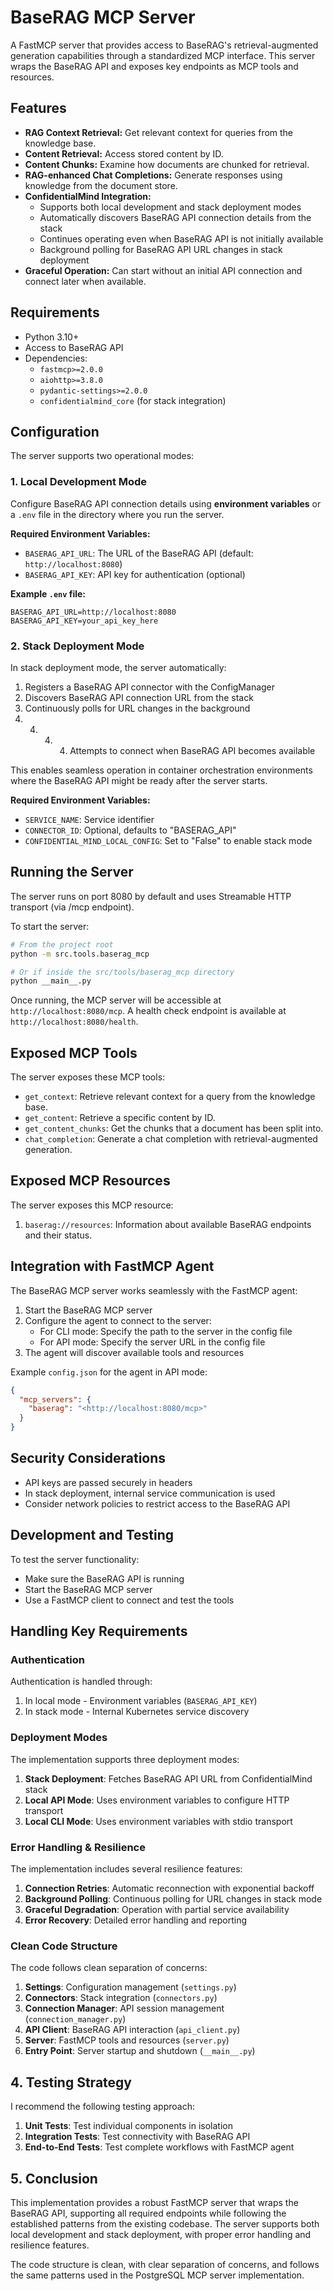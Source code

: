 # BaseRAG MCP Server

A FastMCP server that provides access to BaseRAG's retrieval-augmented generation capabilities through a standardized MCP interface. This server wraps the BaseRAG API and exposes key endpoints as MCP tools and resources.

## Features

- **RAG Context Retrieval:** Get relevant context for queries from the knowledge base.
- **Content Retrieval:** Access stored content by ID.
- **Content Chunks:** Examine how documents are chunked for retrieval.
- **RAG-enhanced Chat Completions:** Generate responses using knowledge from the document store.
- **ConfidentialMind Integration:**
  - Supports both local development and stack deployment modes
  - Automatically discovers BaseRAG API connection details from the stack
  - Continues operating even when BaseRAG API is not initially available
  - Background polling for BaseRAG API URL changes in stack deployment
- **Graceful Operation:** Can start without an initial API connection and connect later when available.

## Requirements

- Python 3.10+
- Access to BaseRAG API
- Dependencies:
  - `fastmcp>=2.0.0`
  - `aiohttp>=3.8.0`
  - `pydantic-settings>=2.0.0`
  - `confidentialmind_core` (for stack integration)

## Configuration

The server supports two operational modes:

### 1. Local Development Mode

Configure BaseRAG API connection details using **environment variables** or a `.env` file in the directory where you run the server.

**Required Environment Variables:**

- `BASERAG_API_URL`: The URL of the BaseRAG API (default: `http://localhost:8080`)
- `BASERAG_API_KEY`: API key for authentication (optional)

**Example `.env` file:**

```dotenv
BASERAG_API_URL=http://localhost:8080
BASERAG_API_KEY=your_api_key_here
```

### 2. Stack Deployment Mode

In stack deployment mode, the server automatically:

1. Registers a BaseRAG API connector with the ConfigManager
2. Discovers BaseRAG API connection URL from the stack
3. Continuously polls for URL changes in the background
4. 4. 4. 4. Attempts to connect when BaseRAG API becomes available

This enables seamless operation in container orchestration environments where the BaseRAG API might be ready after the server starts.

**Required Environment Variables:**

- `SERVICE_NAME`: Service identifier
- `CONNECTOR_ID`: Optional, defaults to "BASERAG_API"
- `CONFIDENTIAL_MIND_LOCAL_CONFIG`: Set to "False" to enable stack mode

## Running the Server

The server runs on port 8080 by default and uses Streamable HTTP transport (via /mcp endpoint).

To start the server:

```bash
# From the project root
python -m src.tools.baserag_mcp

# Or if inside the src/tools/baserag_mcp directory
python __main__.py
```

Once running, the MCP server will be accessible at `http://localhost:8080/mcp`.
A health check endpoint is available at `http://localhost:8080/health`.

## Exposed MCP Tools

The server exposes these MCP tools:

- `get_context`: Retrieve relevant context for a query from the knowledge base.
- `get_content`: Retrieve a specific content by ID.
- `get_content_chunks`: Get the chunks that a document has been split into.
- `chat_completion`: Generate a chat completion with retrieval-augmented generation.

## Exposed MCP Resources

The server exposes this MCP resource:

1. `baserag://resources`: Information about available BaseRAG endpoints and their status.

## Integration with FastMCP Agent

The BaseRAG MCP server works seamlessly with the FastMCP agent:

1. Start the BaseRAG MCP server
2. Configure the agent to connect to the server:
   - For CLI mode: Specify the path to the server in the config file
   - For API mode: Specify the server URL in the config file
3. The agent will discover available tools and resources

Example `config.json` for the agent in API mode:

```json
{
  "mcp_servers": {
    "baserag": "<http://localhost:8080/mcp>"
  }
}
```

## Security Considerations

- API keys are passed securely in headers
- In stack deployment, internal service communication is used
- Consider network policies to restrict access to the BaseRAG API

## Development and Testing

To test the server functionality:

- Make sure the BaseRAG API is running
- Start the BaseRAG MCP server
- Use a FastMCP client to connect and test the tools

## Handling Key Requirements

### Authentication

Authentication is handled through:

1. In local mode - Environment variables (`BASERAG_API_KEY`)
2. In stack mode - Internal Kubernetes service discovery

### Deployment Modes

The implementation supports three deployment modes:

1. **Stack Deployment**: Fetches BaseRAG API URL from ConfidentialMind stack
2. **Local API Mode**: Uses environment variables to configure HTTP transport
3. **Local CLI Mode**: Uses environment variables with stdio transport

### Error Handling & Resilience

The implementation includes several resilience features:

1. **Connection Retries**: Automatic reconnection with exponential backoff
2. **Background Polling**: Continuous polling for URL changes in stack mode
3. **Graceful Degradation**: Operation with partial service availability
4. **Error Recovery**: Detailed error handling and reporting

### Clean Code Structure

The code follows clean separation of concerns:

1. **Settings**: Configuration management (`settings.py`)
2. **Connectors**: Stack integration (`connectors.py`)
3. **Connection Manager**: API session management (`connection_manager.py`)
4. **API Client**: BaseRAG API interaction (`api_client.py`)
5. **Server**: FastMCP tools and resources (`server.py`)
6. **Entry Point**: Server startup and shutdown (`__main__.py`)

## 4. Testing Strategy

I recommend the following testing approach:

1. **Unit Tests**: Test individual components in isolation
2. **Integration Tests**: Test connectivity with BaseRAG API
3. **End-to-End Tests**: Test complete workflows with FastMCP agent

## 5. Conclusion

This implementation provides a robust FastMCP server that wraps the BaseRAG API, supporting all required endpoints while following the established patterns from the existing codebase. The server supports both local development and stack deployment, with proper error handling and resilience features.

The code structure is clean, with clear separation of concerns, and follows the same patterns used in the PostgreSQL MCP server implementation.
